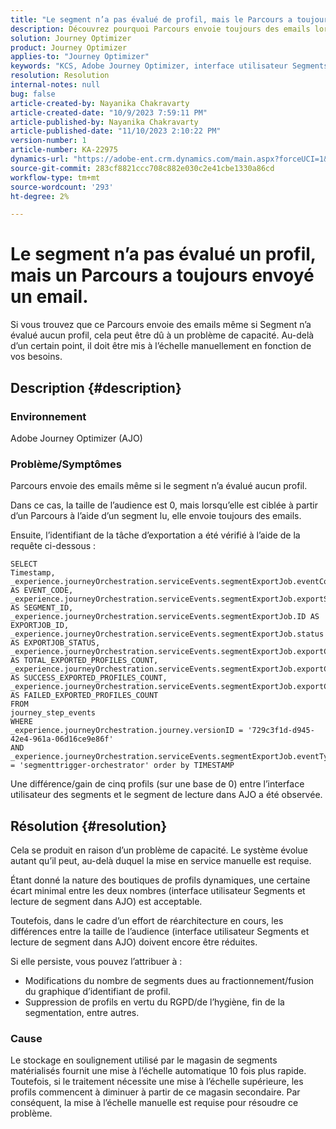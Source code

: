 ```yaml
---
title: "Le segment n’a pas évalué de profil, mais le Parcours a toujours envoyé un email"
description: Découvrez pourquoi Parcours envoie toujours des emails lorsque Segment n’a évalué aucun profil. La mise à l’échelle manuelle est requise pour augmenter la capacité.
solution: Journey Optimizer
product: Journey Optimizer
applies-to: "Journey Optimizer"
keywords: "KCS, Adobe Journey Optimizer, interface utilisateur Segments, Lecture de segment dans AJO"
resolution: Resolution
internal-notes: null
bug: false
article-created-by: Nayanika Chakravarty
article-created-date: "10/9/2023 7:59:11 PM"
article-published-by: Nayanika Chakravarty
article-published-date: "11/10/2023 2:10:22 PM"
version-number: 1
article-number: KA-22975
dynamics-url: "https://adobe-ent.crm.dynamics.com/main.aspx?forceUCI=1&pagetype=entityrecord&etn=knowledgearticle&id=f32b154c-de66-ee11-9ae7-6045bd0067ea"
source-git-commit: 283cf8821ccc708c882e030c2e41cbe1330a86cd
workflow-type: tm+mt
source-wordcount: '293'
ht-degree: 2%

---
```


# Le segment n’a pas évalué un profil, mais un Parcours a toujours envoyé un email.


Si vous trouvez que ce Parcours envoie des emails même si Segment n’a évalué aucun profil, cela peut être dû à un problème de capacité. Au-delà d’un certain point, il doit être mis à l’échelle manuellement en fonction de vos besoins.

## Description {#description}


### Environnement

Adobe Journey Optimizer (AJO)

### Problème/Symptômes

Parcours envoie des emails même si le segment n’a évalué aucun profil.

Dans ce cas, la taille de l’audience est 0, mais lorsqu’elle est ciblée à partir d’un Parcours à l’aide d’un segment lu, elle envoie toujours des emails.

Ensuite, l’identifiant de la tâche d’exportation a été vérifié à l’aide de la requête ci-dessous :


```
SELECT
Timestamp,
_experience.journeyOrchestration.serviceEvents.segmentExportJob.eventCode AS EVENT_CODE,
_experience.journeyOrchestration.serviceEvents.segmentExportJob.exportSegmentID AS SEGMENT_ID,
_experience.journeyOrchestration.serviceEvents.segmentExportJob.ID AS EXPORTJOB_ID,
_experience.journeyOrchestration.serviceEvents.segmentExportJob.status AS EXPORTJOB_STATUS,
_experience.journeyOrchestration.serviceEvents.segmentExportJob.exportCountTotal AS TOTAL_EXPORTED_PROFILES_COUNT,
_experience.journeyOrchestration.serviceEvents.segmentExportJob.exportCountRealized AS SUCCESS_EXPORTED_PROFILES_COUNT,
_experience.journeyOrchestration.serviceEvents.segmentExportJob.exportCountFailed AS FAILED_EXPORTED_PROFILES_COUNT
FROM
journey_step_events
WHERE
_experience.journeyOrchestration.journey.versionID = '729c3f1d-d945-42e4-961a-06d16ce9e86f' 
AND
_experience.journeyOrchestration.serviceEvents.segmentExportJob.eventType = 'segmenttrigger-orchestrator' order by TIMESTAMP
```


Une différence/gain de cinq profils (sur une base de 0) entre l’interface utilisateur des segments et le segment de lecture dans AJO a été observée.




## Résolution {#resolution}


Cela se produit en raison d’un problème de capacité. Le système évolue autant qu’il peut, au-delà duquel la mise en service manuelle est requise.

Étant donné la nature des boutiques de profils dynamiques, une certaine écart minimal entre les deux nombres (interface utilisateur Segments et lecture de segment dans AJO) est acceptable.

Toutefois, dans le cadre d’un effort de réarchitecture en cours, les différences entre la taille de l’audience (interface utilisateur Segments et lecture de segment dans AJO) doivent encore être réduites.

Si elle persiste, vous pouvez l’attribuer à :

- Modifications du nombre de segments dues au fractionnement/fusion du graphique d’identifiant de profil.
- Suppression de profils en vertu du RGPD/de l’hygiène, fin de la segmentation, entre autres.


### Cause

Le stockage en soulignement utilisé par le magasin de segments matérialisés fournit une mise à l’échelle automatique 10 fois plus rapide. Toutefois, si le traitement nécessite une mise à l’échelle supérieure, les profils commencent à diminuer à partir de ce magasin secondaire. Par conséquent, la mise à l’échelle manuelle est requise pour résoudre ce problème.
